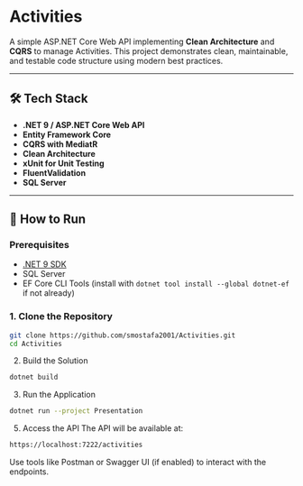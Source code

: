 # Activities

A simple ASP.NET Core Web API implementing **Clean Architecture** and **CQRS** to manage Activities. This project demonstrates clean, maintainable, and testable code structure using modern best practices.

---

## 🛠️ Tech Stack

- **.NET 9 / ASP.NET Core Web API**
- **Entity Framework Core**
- **CQRS with MediatR**
- **Clean Architecture**
- **xUnit for Unit Testing**
- **FluentValidation**
- **SQL Server**

---

## 🚀 How to Run

### Prerequisites
- [.NET 9 SDK](https://dotnet.microsoft.com/)
- SQL Server
- EF Core CLI Tools (install with `dotnet tool install --global dotnet-ef` if not already)

### 1. Clone the Repository

```bash
git clone https://github.com/smostafa2001/Activities.git
cd Activities
```

2. Build the Solution
```bash
dotnet build
```

3. Run the Application
```bash
dotnet run --project Presentation
```

5. Access the API
The API will be available at:
```bash
https://localhost:7222/activities
```
Use tools like Postman or Swagger UI (if enabled) to interact with the endpoints.
